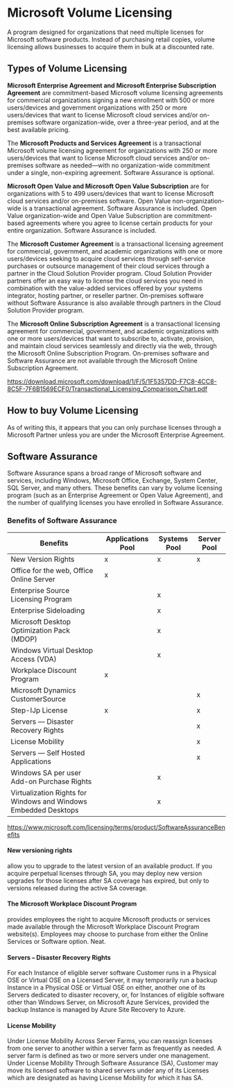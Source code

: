 # Microsoft Volume Licensing

A program designed for organizations that need multiple licenses for Microsoft software products. Instead of purchasing retail copies, volume licensing allows businesses to acquire them in bulk at a discounted rate.

## Types of Volume Licensing

**Microsoft Enterprise Agreement and Microsoft Enterprise Subscription Agreement** are commitment-based Microsoft volume licensing agreements for commercial organizations signing a new enrollment with 500 or more users/devices and government organizations with 250 or more users/devices that want to license Microsoft cloud services and/or on-premises software organization-wide, over a three-year period, and at the best available pricing.

The **Microsoft Products and Services Agreement** is a transactional Microsoft volume licensing agreement for organizations with 250 or more users/devices that want to license Microsoft cloud services and/or on-premises software as needed—with no organization-wide commitment under a single, non-expiring agreement. Software Assurance is optional.

**Microsoft Open Value and Microsoft Open Value Subscription** are for organizations with 5 to 499 users/devices that want to license Microsoft cloud services and/or on-premises software. Open Value non-organization-wide is a transactional agreement. Software Assurance is included. Open Value organization-wide and Open Value Subscription are commitment-based agreements where you agree to license certain products for your entire organization. Software Assurance is included.

The **Microsoft Customer Agreement** is a transactional licensing agreement for commercial, government, and academic organizations with one or more users/devices seeking to acquire cloud services through self-service purchases or outsource management of their cloud services through a partner in the Cloud Solution Provider program. Cloud Solution Provider partners offer an easy way to license the cloud services you need in combination with the value-added services offered by your systems integrator, hosting partner, or reseller partner. On-premises software without Software Assurance is also available through partners in the Cloud Solution Provider program.

The **Microsoft Online Subscription Agreement** is a transactional licensing agreement for commercial, government, and academic organizations with one or more users/devices that want to subscribe to, activate, provision, and maintain cloud services seamlessly and directly via the web, through the Microsoft Online Subscription Program. On-premises software and Software Assurance are not available through the Microsoft Online Subscription Agreement.

<https://download.microsoft.com/download/1/F/5/1F5357DD-F7C8-4CC8-8C5F-7F6B1569ECF0/Transactional_Licensing_Comparison_Chart.pdf>

## How to buy Volume Licensing

As of writing this, it appears that you can only purchase licenses through a Microsoft Partner unless you are under the Microsoft Enterprise Agreement.

## Software Assurance

Software Assurance spans a broad range of Microsoft software and services, including Windows, Microsoft Office, Exchange, System Center, SQL Server, and many others. These benefits can vary by volume licensing program (such as an Enterprise Agreement or Open Value Agreement), and the number of qualifying licenses you have enrolled in Software Assurance.

### Benefits of Software Assurance

Benefits	                                                  | Applications Pool | Systems Pool | Server Pool
--------------------------------------------------------------|-------------------|--------------|------------
New Version Rights	                                          | x	              | x	         | x
Office for the web, Office Online Server	                  | x ||                
Enterprise Source Licensing Program		                      |                   | x
Enterprise Sideloading		||x|
Microsoft Desktop Optimization Pack (MDOP)		||x|
Windows Virtual Desktop Access (VDA)		||x|
Workplace Discount Program	|x||
Microsoft Dynamics CustomerSource			|||x
Step-IJp License	|x|		|x
Servers — Disaster Recovery Rights			|||x
License Mobility			|||x
Servers — Self Hosted Applications			|||x
Windows SA per user Add-on Purchase Rights		||x|
Virtualization Rights for Windows and Windows Embedded Desktops		||x|

<https://www.microsoft.com/licensing/terms/product/SoftwareAssuranceBenefits>

#### New versioning rights

allow you to upgrade to the latest version of an available product. If you acquire perpetual licenses through SA, you may deploy new version upgrades for those licenses after SA coverage has expired, but only to versions released during the active SA coverage.

#### The Microsoft Workplace Discount Program

provides employees the right to acquire Microsoft products or services made available through the Microsoft Workplace Discount Program website(s). Employees may choose to purchase from either the Online Services or Software option. Neat.

#### Servers – Disaster Recovery Rights

For each Instance of eligible server software Customer runs in a Physical OSE or Virtual OSE on a Licensed Server, it may temporarily run a backup Instance in a Physical OSE or Virtual OSE on either, another one of its Servers dedicated to disaster recovery, or, for Instances of eligible software other than Windows Server, on Microsoft Azure Services, provided the backup Instance is managed by Azure Site Recovery to Azure.

#### License Mobility

Under License Mobility Across Server Farms, you can reassign licenses from one server to another within a server farm as frequently as needed. A server farm is defined as two or more servers under one management. Under License Mobility Through Software Assurance (SA), Customer may move its licensed software to shared servers under any of its Licenses which are designated as having License Mobility for which it has SA.